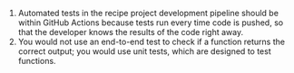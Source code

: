 1. Automated tests in the recipe project development pipeline should be within GitHub Actions because tests run every time code is pushed, so that the developer knows the results of the code right away.
2. You would not use an end-to-end test to check if a function returns the correct output; you would use unit tests, which are designed to test functions.

